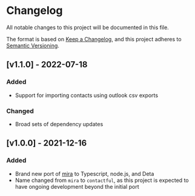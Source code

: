 # Changelog

All notable changes to this project will be documented in this file.

The format is based on [Keep a Changelog](https://keepachangelog.com/en/1.0.0/),
and this project adheres to [Semantic Versioning](https://semver.org/spec/v2.0.0.html).

## [v1.1.0] - 2022-07-18

### Added

- Support for importing contacts using outlook csv exports

### Changed

- Broad sets of dependency updates

## [v1.0.0] - 2021-12-16

### Added

- Brand new port of [mira](https://github.com/thesephist/mira) to Typescript, node.js, and Deta
- Name changed from `mira` to `contactful`, as this project is expected to have ongoing development beyond the initial port
